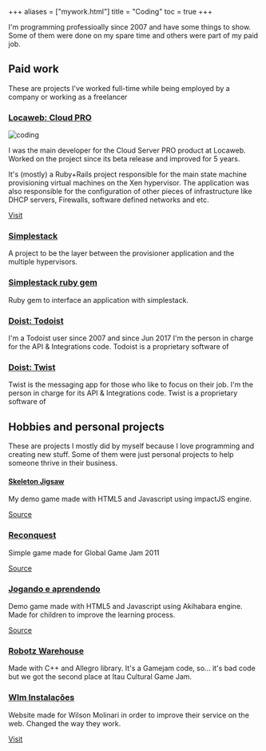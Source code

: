 +++
aliases = ["mywork.html"]
title = "Coding"
toc = true
+++

I'm programming professioally since 2007 and have some things to show. Some of
them were done on my spare time and others were part of my paid job.


## Paid work

These are projects I've worked full-time while being employed by a company or working as a freelancer

### [Locaweb: Cloud PRO](https://www.locaweb.com.br/cloud/cloud-server-pro/)

![coding](/images/cloudserverpro.png)

I was the main developer for the Cloud Server PRO product at Locaweb. Worked on
the project since its beta release and improved for 5 years.

It's (mostly) a Ruby+Rails project responsible for the main state machine
provisioning virtual machines on the Xen hypervisor. The application was also
responsible for the configuration of other pieces of infrastructure like DHCP
servers, Firewalls, software defined networks and etc.

[Visit](https://www.locaweb.com.br/cloud/cloud-server-pro/)


### [Simplestack](https://github.com/Locaweb/simplestack)

A project to be the layer between the provisioner application and the multiple hypervisors.

### [Simplestack ruby gem](https://github.com/Locaweb/ruby-simplestack-client)

Ruby gem to interface an application with simplestack.

### [Doist: Todoist](https://todoist.com)

I'm a Todoist user since 2007 and since Jun 2017 I'm the person in charge for the API & Integrations code. Todoist is a proprietary software of

### [Doist: Twist](https://todoist.com)

Twist is the messaging app for those who like to focus on their job. I'm the person in charge for its API & Integrations code. Twist is a proprietary software of


## Hobbies and personal projects

These are projects I mostly did by myself because I love programming and
creating new stuff. Some of them were just personal projects to help someone
thrive in their business.

#### [Skeleton Jigsaw](https://plaev.github.io)

My demo game made with HTML5 and Javascript using impactJS engine.

[Source](https://github.com/Plaev/skeleton-jigsaw)

### [Reconquest](https://pothix.com/RECONQUEST/)

Simple game made for Global Game Jam 2011

[Source](https://github.com/PotHix/RECONQUEST)

### [Jogando e aprendendo](https://pothix.com/jogando_e_aprendendo)

Demo game made with HTML5 and Javascript using Akihabara engine. Made for children to improve the learning process.

[Source](https://github.com/PotHix/jogando_e_aprendendo)

### [Robotz Warehouse](https://github.com/PotHix/RobotzWarehouse)

Made with C++ and Allegro library. It's a Gamejam code, so... it's bad code but we got the second place at Itau Cultural Game Jam.

### [Wlm Instalações](https://github.com/PotHix/wlminstalacoes.com.br)

Website made for Wilson Molinari in order to improve their service on the web. Changed the way they work.

[Visit](https://pothix.com/wlminstalacoes)
